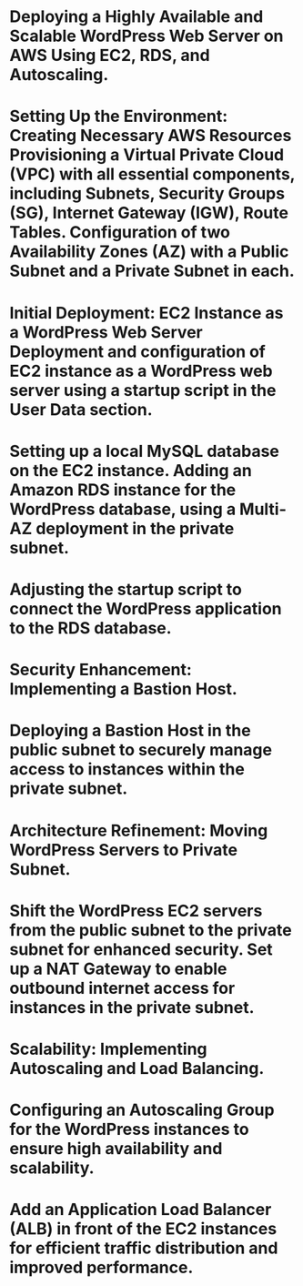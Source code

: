 # Deploying a Highly Available and Scalable WordPress Web Server on AWS Using EC2, RDS, and Autoscaling. 
# Setting Up the Environment: Creating Necessary AWS Resources Provisioning a Virtual Private Cloud (VPC) with all essential components, including Subnets, Security Groups (SG), Internet Gateway (IGW), Route Tables. Configuration of two Availability Zones (AZ) with a Public Subnet and a Private Subnet in each. 
# Initial Deployment: EC2 Instance as a WordPress Web Server Deployment and configuration of EC2 instance as a WordPress web server using a startup script in the User Data section. 
# Setting up a local MySQL database on the EC2 instance. Adding an Amazon RDS instance for the WordPress database, using a Multi-AZ deployment in the private subnet. 
# Adjusting the startup script to connect the WordPress application to the RDS database. 
# Security Enhancement: Implementing a Bastion Host. 
# Deploying a Bastion Host in the public subnet to securely manage access to instances within the private subnet. 
# Architecture Refinement: Moving WordPress Servers to Private Subnet. 
# Shift the WordPress EC2 servers from the public subnet to the private subnet for enhanced security. Set up a NAT Gateway to enable outbound internet access for instances in the private subnet. 
# Scalability: Implementing Autoscaling and Load Balancing. 
# Configuring an Autoscaling Group for the WordPress instances to ensure high availability and scalability. 
# Add an Application Load Balancer (ALB) in front of the EC2 instances for efficient traffic distribution and improved performance.
